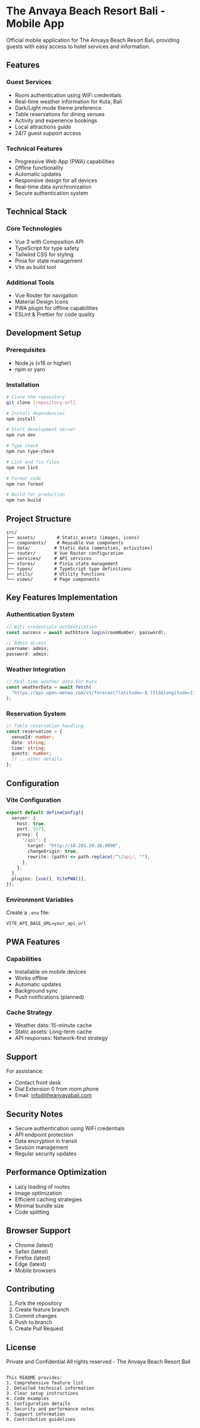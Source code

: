 # The Anvaya Beach Resort Bali - Mobile App

Official mobile application for The Anvaya Beach Resort Bali, providing guests with easy access to hotel services and information.

## Features

### Guest Services

- Room authentication using WiFi credentials
- Real-time weather information for Kuta, Bali
- Dark/Light mode theme preference
- Table reservations for dining venues
- Activity and experience bookings
- Local attractions guide
- 24/7 guest support access

### Technical Features

- Progressive Web App (PWA) capabilities
- Offline functionality
- Automatic updates
- Responsive design for all devices
- Real-time data synchronization
- Secure authentication system

## Technical Stack

### Core Technologies

- Vue 3 with Composition API
- TypeScript for type safety
- Tailwind CSS for styling
- Pinia for state management
- Vite as build tool

### Additional Tools

- Vue Router for navigation
- Material Design Icons
- PWA plugin for offline capabilities
- ESLint & Prettier for code quality

## Development Setup

### Prerequisites

- Node.js (v16 or higher)
- npm or yarn

### Installation

```bash
# Clone the repository
git clone [repository-url]

# Install dependencies
npm install

# Start development server
npm run dev

# Type check
npm run type-check

# Lint and fix files
npm run lint

# Format code
npm run format

# Build for production
npm run build
```

## Project Structure

```
src/
├── assets/        # Static assets (images, icons)
├── components/    # Reusable Vue components
├── data/         # Static data (amenities, activities)
├── router/       # Vue Router configuration
├── services/     # API services
├── stores/       # Pinia state management
├── types/        # TypeScript type definitions
├── utils/        # Utility functions
└── views/        # Page components
```

## Key Features Implementation

### Authentication System

```typescript
// WiFi credentials authentication
const success = await authStore.login(roomNumber, password);

// Admin access
username: admin;
password: admin;
```

### Weather Integration

```typescript
// Real-time weather data for Kuta
const weatherData = await fetch(
  "https://api.open-meteo.com/v1/forecast?latitude=-8.7213&longitude=115.1697"
);
```

### Reservation System

```typescript
// Table reservation handling
const reservation = {
  venueId: number;
  date: string;
  time: string;
  guests: number;
  // ...other details
};
```

## Configuration

### Vite Configuration

```typescript
export default defineConfig({
  server: {
    host: true,
    port: 5173,
    proxy: {
      "/api": {
        target: "http://10.201.59.16:9090",
        changeOrigin: true,
        rewrite: (path) => path.replace(/^\/api/, ""),
      },
    },
  },
  plugins: [vue(), VitePWA()],
});
```

### Environment Variables

Create a `.env` file:

```
VITE_API_BASE_URL=your_api_url
```

## PWA Features

### Capabilities

- Installable on mobile devices
- Works offline
- Automatic updates
- Background sync
- Push notifications (planned)

### Cache Strategy

- Weather data: 15-minute cache
- Static assets: Long-term cache
- API responses: Network-first strategy

## Support

For assistance:

- Contact front desk
- Dial Extension 0 from room phone
- Email: info@theanvayabali.com

## Security Notes

- Secure authentication using WiFi credentials
- API endpoint protection
- Data encryption in transit
- Session management
- Regular security updates

## Performance Optimization

- Lazy loading of routes
- Image optimization
- Efficient caching strategies
- Minimal bundle size
- Code splitting

## Browser Support

- Chrome (latest)
- Safari (latest)
- Firefox (latest)
- Edge (latest)
- Mobile browsers

## Contributing

1. Fork the repository
2. Create feature branch
3. Commit changes
4. Push to branch
5. Create Pull Request

## License

Private and Confidential
All rights reserved - The Anvaya Beach Resort Bali

```

This README provides:
1. Comprehensive feature list
2. Detailed technical information
3. Clear setup instructions
4. Code examples
5. Configuration details
6. Security and performance notes
7. Support information
8. Contribution guidelines
```
